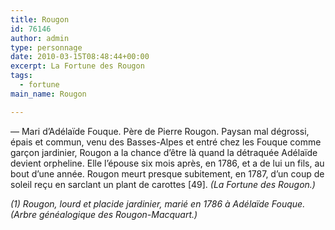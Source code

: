 ```yaml
---
title: Rougon
id: 76146
author: admin
type: personnage
date: 2010-03-15T08:48:44+00:00
excerpt: La Fortune des Rougon
tags:
  - fortune
main_name: Rougon

---
```

— Mari d&rsquo;Adélaïde Fouque. Père de Pierre Rougon. Paysan mal dégrossi, épais et commun, venu des Basses-Alpes et entré chez les Fouque comme garçon jardinier, Rougon a la chance d&rsquo;être là quand la détraquée Adélaïde devient orpheline. Elle l&rsquo;épouse six mois après, en 1786, et a de lui un fils, au bout d&rsquo;une année. Rougon meurt presque subitement, en 1787, d&rsquo;un coup de soleil reçu en sarclant un plant de carottes [49]. _(La Fortune des Rougon.)_

_(1) Rougon, lourd et placide jardinier, marié en 1786 à Adélaïde Fouque. (Arbre généalogique des Rougon-Macquart.)_